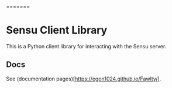 =======
# Sensu Client Library

This is a Python client library for interacting with the Sensu server.

## Docs

See (documentation pages)[https://egon1024.github.io/Fawlty/].
